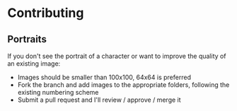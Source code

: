 # Contributing

## Portraits

If you don't see the portrait of a character or want to improve the quality of an existing image:
* Images should be smaller than 100x100, 64x64 is preferred
* Fork the branch and add images to the appropriate folders, following the existing numbering scheme
* Submit a pull request and I'll review / approve / merge it
